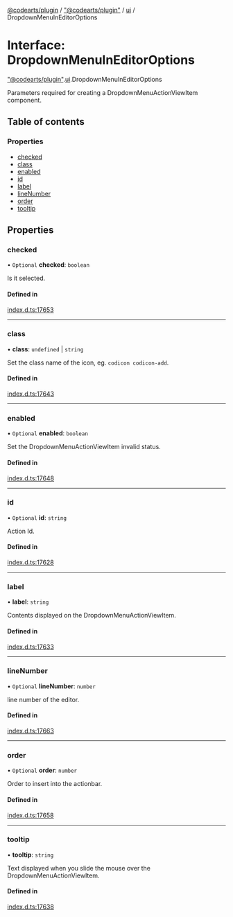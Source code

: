 [@codearts/plugin](../README.md) / ["@codearts/plugin"](../modules/_codearts_plugin_.md) / [ui](../modules/codearts_plugin_.ui.md) / DropdownMenuInEditorOptions

# Interface: DropdownMenuInEditorOptions

["@codearts/plugin"](../modules/_codearts_plugin_.md).[ui](../modules/codearts_plugin_.ui.md).DropdownMenuInEditorOptions

Parameters required for creating a DropdownMenuActionViewItem component.

## Table of contents

### Properties

- [checked](codearts_plugin_.ui.DropdownMenuInEditorOptions.md#checked)
- [class](codearts_plugin_.ui.DropdownMenuInEditorOptions.md#class)
- [enabled](codearts_plugin_.ui.DropdownMenuInEditorOptions.md#enabled)
- [id](codearts_plugin_.ui.DropdownMenuInEditorOptions.md#id)
- [label](codearts_plugin_.ui.DropdownMenuInEditorOptions.md#label)
- [lineNumber](codearts_plugin_.ui.DropdownMenuInEditorOptions.md#linenumber)
- [order](codearts_plugin_.ui.DropdownMenuInEditorOptions.md#order)
- [tooltip](codearts_plugin_.ui.DropdownMenuInEditorOptions.md#tooltip)

## Properties

### checked

• `Optional` **checked**: `boolean`

Is it selected.

#### Defined in

[index.d.ts:17653](https://github.com/shuyaqian/cloudide-plugin-api/blob/5b69219/index.d.ts#L17653)

___

### class

• **class**: `undefined` \| `string`

Set the class name of the icon, eg. `codicon codicon-add`.

#### Defined in

[index.d.ts:17643](https://github.com/shuyaqian/cloudide-plugin-api/blob/5b69219/index.d.ts#L17643)

___

### enabled

• `Optional` **enabled**: `boolean`

Set the DropdownMenuActionViewItem invalid status.

#### Defined in

[index.d.ts:17648](https://github.com/shuyaqian/cloudide-plugin-api/blob/5b69219/index.d.ts#L17648)

___

### id

• `Optional` **id**: `string`

Action Id.

#### Defined in

[index.d.ts:17628](https://github.com/shuyaqian/cloudide-plugin-api/blob/5b69219/index.d.ts#L17628)

___

### label

• **label**: `string`

Contents displayed on the DropdownMenuActionViewItem.

#### Defined in

[index.d.ts:17633](https://github.com/shuyaqian/cloudide-plugin-api/blob/5b69219/index.d.ts#L17633)

___

### lineNumber

• `Optional` **lineNumber**: `number`

line number of the editor.

#### Defined in

[index.d.ts:17663](https://github.com/shuyaqian/cloudide-plugin-api/blob/5b69219/index.d.ts#L17663)

___

### order

• `Optional` **order**: `number`

Order to insert into the actionbar.

#### Defined in

[index.d.ts:17658](https://github.com/shuyaqian/cloudide-plugin-api/blob/5b69219/index.d.ts#L17658)

___

### tooltip

• **tooltip**: `string`

Text displayed when you slide the mouse over the DropdownMenuActionViewItem.

#### Defined in

[index.d.ts:17638](https://github.com/shuyaqian/cloudide-plugin-api/blob/5b69219/index.d.ts#L17638)
